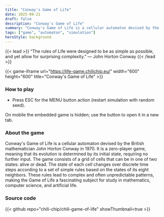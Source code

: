```yaml
---
title: "Conway's Game of Life"
date: 2025-09-21
draft: false
description: "Conway's Game of Life"
summary: "Conway's Game of Life is a cellular automaton devised by the British mathematician John Horton Conway in 1970."
tags: ["game", "automaton", "simulation"]
heroStyle: background
---
```


{{< lead >}}
“The rules of Life were designed to be as simple as possible, and yet allow for surprising complexity.”
— John Horton Conway
{{< /lead >}}

{{< game-iframe url="https://life-game.chilichip.eu/" width="600" height="600" title="Conway's Game of Life" >}}

### How to play

- Press ESC for the MENU button action (restart simulation with random seed).

On mobile the embedded game is hidden; use the button to open it in a new tab.

### About the game
Conway's Game of Life is a cellular automaton devised by the British mathematician John Horton Conway in 1970. It is a zero-player game, meaning that its evolution is determined by its initial state, requiring no further input. The game consists of a grid of cells that can be in one of two states: alive or dead. The state of each cell changes over discrete time steps according to a set of simple rules based on the states of its eight neighbors. These rules lead to complex and often unpredictable patterns, making the Game of Life a fascinating subject for study in mathematics, computer science, and artificial life.

### Source code

{{< github repo="chili-chip/chili-game-of-life" showThumbnail=true >}}
